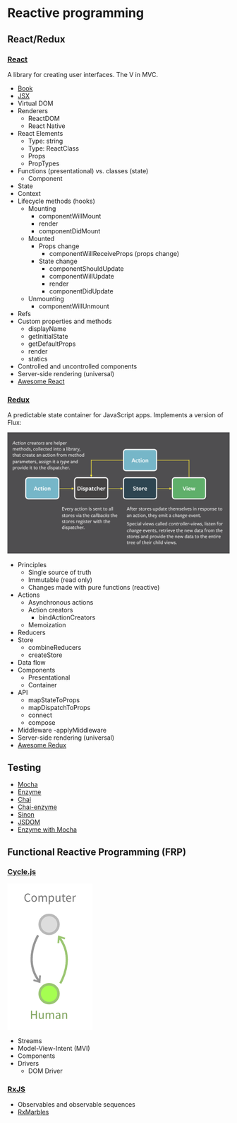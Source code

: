# Reactive programming

## React/Redux

### [React](https://facebook.github.io/react/)

A library for creating user interfaces. The V in MVC.

- [Book](https://www.dropbox.com/s/ctwi303vrsfuu3z/survivejs-react.pdf?dl=0)
- [JSX](https://facebook.github.io/jsx/)
- Virtual DOM
- Renderers
    - ReactDOM
    - React Native
- React Elements
    - Type: string
    - Type: ReactClass
    - Props
    - PropTypes
- Functions (presentational) vs. classes (state)
    - Component
- State
- Context
- Lifecycle methods (hooks)
    - Mounting
        - componentWillMount
        - render
        - componentDidMount
    - Mounted
        - Props change
            - componentWillReceiveProps (props change)
        - State change
            - componentShouldUpdate
            - componentWillUpdate
            - render
            - componentDidUpdate
    - Unmounting
        - componentWillUnmount
- Refs
- Custom properties and methods
    - displayName
    - getInitialState
    - getDefaultProps
    - render
    - statics
- Controlled and uncontrolled components
- Server-side rendering (universal)
- [Awesome React](https://github.com/enaqx/awesome-react)


### [Redux](http://redux.js.org/)

A predictable state container for JavaScript apps. Implements a version of Flux:

![Flux](../images/flux.png)

- Principles
    - Single source of truth
    - Immutable (read only)
    - Changes made with pure functions (reactive)
- Actions
    - Asynchronous actions
    - Action creators
        - bindActionCreators
    - Memoization
- Reducers
- Store
    - combineReducers
    - createStore
- Data flow
- Components
    - Presentational
    - Container
- API
    - mapStateToProps
    - mapDispatchToProps
    - connect
    - compose
- Middleware
    -applyMiddleware
- Server-side rendering (universal)
- [Awesome Redux](https://github.com/xgrommx/awesome-redux)

## Testing

- [Mocha](http://mochajs.org/)
- [Enzyme](http://airbnb.io/enzyme/)
- [Chai](http://chaijs.com/)
- [Chai-enzyme](https://github.com/producthunt/chai-enzyme)
- [Sinon](http://sinonjs.org/docs/)
- [JSDOM](https://github.com/tmpvar/jsdom)
- [Enzyme with Mocha](http://airbnb.io/enzyme/docs/guides/mocha.html)

## Functional Reactive Programming (FRP)

### [Cycle.js](http://cycle.js.org/)

![Human-computer cycle](../images/human-computer-cycle.png)

- Streams
- Model-View-Intent (MVI)
- Components
- Drivers
    - DOM Driver

### [RxJS](https://github.com/Reactive-Extensions/RxJS)

- Observables and observable sequences
- [RxMarbles](http://rxmarbles.com/)
